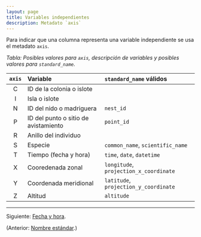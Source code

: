 ```yaml
---
layout: page
title: Variables independientes
description: Metadato `axis`
---
```


Para indicar que una columna representa una variable independiente se usa el metadato `axis`.

_Tabla: Posibles valores para `axis`, descripción de variables y posibles valores para `standard_name`._

`axis` | Variable                              | `standard_name` válidos
:-----:|:--------------------------------------|:---------------------------------------
C      | ID de la colonia o islote             |
I      | Isla o islote                         |
N      | ID del nido o madriguera              | `nest_id`
P      | ID del punto o sitio de avistamiento  | `point_id`
R      | Anillo del individuo                  |
S      | Especie                               | `common_name`, `scientific_name`
T      | Tiempo (fecha y hora)                 | `time`, `date`, `datetime`
X      | Cooredenada zonal                     | `longitude`, `projection_x_coordinate`
Y      | Coordenada meridional                 | `latitude`, `projection_y_coordinate`
Z      | Altitud                               | `altitude`

---

Siguiente: [Fecha y hora](tiempo.html).

(Anterior: [Nombre estándar](standard_name.html).)